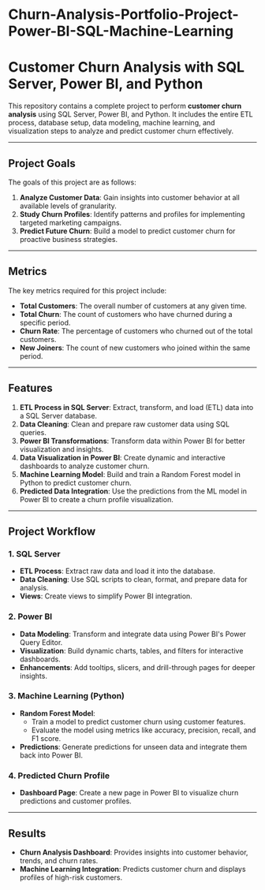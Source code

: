 # Churn-Analysis-Portfolio-Project-Power-BI-SQL-Machine-Learning
# Customer Churn Analysis with SQL Server, Power BI, and Python

This repository contains a complete project to perform **customer churn analysis** using SQL Server, Power BI, and Python. It includes the entire ETL process, database setup, data modeling, machine learning, and visualization steps to analyze and predict customer churn effectively.

---

## Project Goals
The goals of this project are as follows:
1. **Analyze Customer Data**: Gain insights into customer behavior at all available levels of granularity.
2. **Study Churn Profiles**: Identify patterns and profiles for implementing targeted marketing campaigns.
3. **Predict Future Churn**: Build a model to predict customer churn for proactive business strategies.

---

## Metrics
The key metrics required for this project include:
- **Total Customers**: The overall number of customers at any given time.
- **Total Churn**: The count of customers who have churned during a specific period.
- **Churn Rate**: The percentage of customers who churned out of the total customers.
- **New Joiners**: The count of new customers who joined within the same period.

---

## Features
1. **ETL Process in SQL Server**: Extract, transform, and load (ETL) data into a SQL Server database.
2. **Data Cleaning**: Clean and prepare raw customer data using SQL queries.
3. **Power BI Transformations**: Transform data within Power BI for better visualization and insights.
4. **Data Visualization in Power BI**: Create dynamic and interactive dashboards to analyze customer churn.
5. **Machine Learning Model**: Build and train a Random Forest model in Python to predict customer churn.
6. **Predicted Data Integration**: Use the predictions from the ML model in Power BI to create a churn profile visualization.


---

## Project Workflow
### 1. SQL Server
- **ETL Process**: Extract raw data and load it into the database.
- **Data Cleaning**: Use SQL scripts to clean, format, and prepare data for analysis.
- **Views**: Create views to simplify Power BI integration.

### 2. Power BI
- **Data Modeling**: Transform and integrate data using Power BI's Power Query Editor.
- **Visualization**: Build dynamic charts, tables, and filters for interactive dashboards.
- **Enhancements**: Add tooltips, slicers, and drill-through pages for deeper insights.

### 3. Machine Learning (Python)
- **Random Forest Model**:
  - Train a model to predict customer churn using customer features.
  - Evaluate the model using metrics like accuracy, precision, recall, and F1 score.
- **Predictions**: Generate predictions for unseen data and integrate them back into Power BI.

### 4. Predicted Churn Profile
- **Dashboard Page**: Create a new page in Power BI to visualize churn predictions and customer profiles.

---

## Results
- **Churn Analysis Dashboard**: Provides insights into customer behavior, trends, and churn rates.
- **Machine Learning Integration**: Predicts customer churn and displays profiles of high-risk customers.


